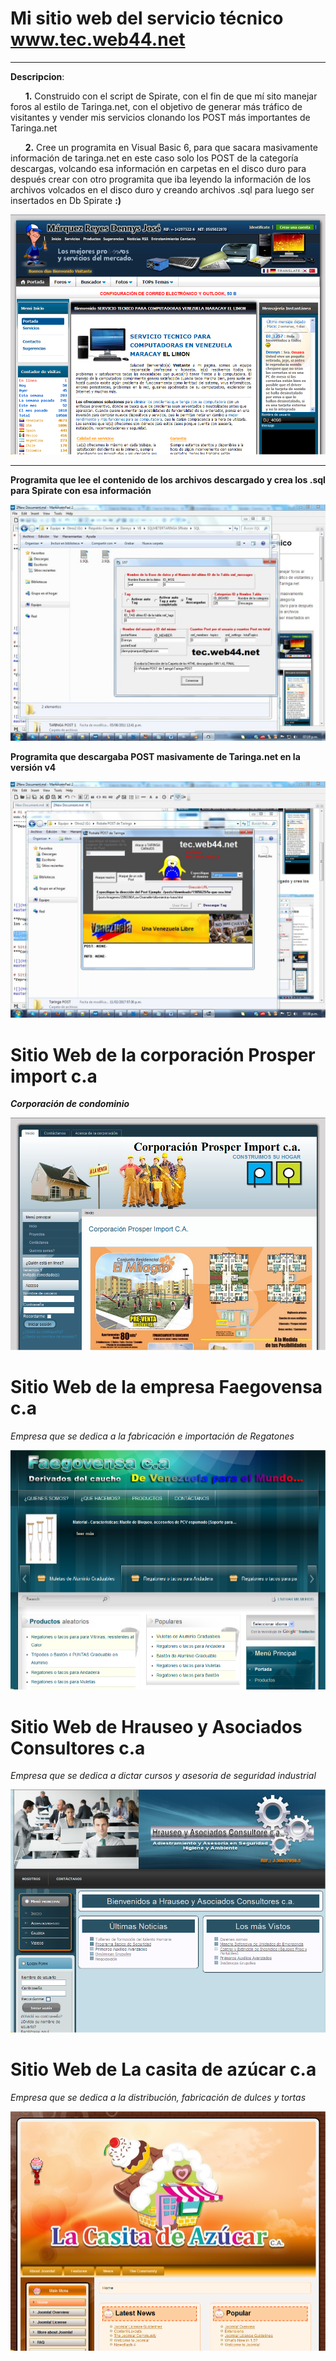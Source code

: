 # Mi sitio web del servicio técnico www.tec.web44.net #

----------
**Descripcion**: 
	
      **1.**  Construido con el script de Spirate, con el fin de que mí sito manejar foros al estilo de Taringa.net, con el objetivo de generar más tráfico de visitantes y vender mis servicios clonando los POST más importantes de Taringa.net

      **2.** Cree un programita en Visual Basic 6, para que sacara masivamente información de taringa.net en este caso solo los POST  de la categoría descargas, volcando esa información en carpetas en el disco duro para después crear con otro programita que iba leyendo la información de los archivos volcados en el disco duro y creando archivos .sql para luego ser insertados en Db Spirate **:)**



![](https://raw.githubusercontent.com/dennysjmarquez/portfolio/master/2011/tecweb44-web.png)


----------


**Programita que lee el contenido de los archivos descargado y crea los .sql para Spirate con esa información**

![](https://raw.githubusercontent.com/dennysjmarquez/portfolio/master/2011/spirate_taringa_sql.jpg)


**Programita que  descargaba POST masivamente de Taringa.net en la versión v4**

![](https://raw.githubusercontent.com/dennysjmarquez/portfolio/master/2011/taringa_post_downloads_msivo.jpg)

# Sitio Web de la corporación Prosper import c.a #
***Corporación de condominio***

![](https://raw.githubusercontent.com/dennysjmarquez/portfolio/master/2011/Prosper-web.png)

# Sitio Web de la empresa Faegovensa c.a #
*Empresa que se dedica a la fabricación e importación de Regatones*

![](https://raw.githubusercontent.com/dennysjmarquez/portfolio/master/2011/faegovensa-web.png)

# Sitio Web de Hrauseo y Asociados Consultores c.a #
*Empresa que se dedica a dictar cursos y asesoria  de seguridad industrial*

![](https://raw.githubusercontent.com/dennysjmarquez/portfolio/master/2011/hrauseoconsultores-web.png)

# Sitio Web de La casita de azúcar c.a #
*Empresa que se dedica a la distribución, fabricación de dulces y tortas*

![](https://raw.githubusercontent.com/dennysjmarquez/portfolio/master/2011/lacasitadeazucar-web.png)
